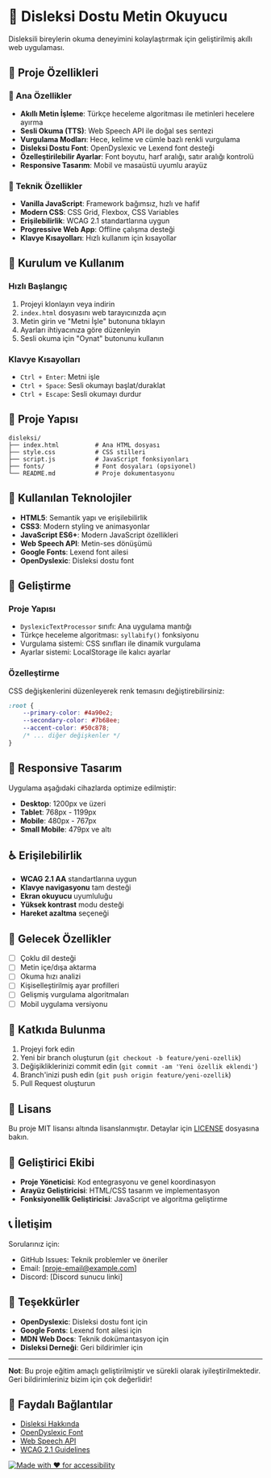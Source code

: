 # 🧠 Disleksi Dostu Metin Okuyucu

Disleksili bireylerin okuma deneyimini kolaylaştırmak için geliştirilmiş akıllı web uygulaması.

## 🎯 Proje Özellikleri

### 📝 Ana Özellikler
- **Akıllı Metin İşleme**: Türkçe heceleme algoritması ile metinleri hecelere ayırma
- **Sesli Okuma (TTS)**: Web Speech API ile doğal ses sentezi
- **Vurgulama Modları**: Hece, kelime ve cümle bazlı renkli vurgulama
- **Disleksi Dostu Font**: OpenDyslexic ve Lexend font desteği
- **Özelleştirilebilir Ayarlar**: Font boyutu, harf aralığı, satır aralığı kontrolü
- **Responsive Tasarım**: Mobil ve masaüstü uyumlu arayüz

### 🔧 Teknik Özellikler
- **Vanilla JavaScript**: Framework bağımsız, hızlı ve hafif
- **Modern CSS**: CSS Grid, Flexbox, CSS Variables
- **Erişilebilirlik**: WCAG 2.1 standartlarına uygun
- **Progressive Web App**: Offline çalışma desteği
- **Klavye Kısayolları**: Hızlı kullanım için kısayollar

## 🚀 Kurulum ve Kullanım

### Hızlı Başlangıç
1. Projeyi klonlayın veya indirin
2. `index.html` dosyasını web tarayıcınızda açın
3. Metin girin ve "Metni İşle" butonuna tıklayın
4. Ayarları ihtiyacınıza göre düzenleyin
5. Sesli okuma için "Oynat" butonunu kullanın

### Klavye Kısayolları
- `Ctrl + Enter`: Metni işle
- `Ctrl + Space`: Sesli okumayı başlat/duraklat
- `Ctrl + Escape`: Sesli okumayı durdur

## 📁 Proje Yapısı

```
disleksi/
├── index.html          # Ana HTML dosyası
├── style.css           # CSS stilleri
├── script.js           # JavaScript fonksiyonları
├── fonts/              # Font dosyaları (opsiyonel)
└── README.md           # Proje dokumentasyonu
```

## 🎨 Kullanılan Teknolojiler

- **HTML5**: Semantik yapı ve erişilebilirlik
- **CSS3**: Modern styling ve animasyonlar
- **JavaScript ES6+**: Modern JavaScript özellikleri
- **Web Speech API**: Metin-ses dönüşümü
- **Google Fonts**: Lexend font ailesi
- **OpenDyslexic**: Disleksi dostu font

## 🔧 Geliştirme

### Proje Yapısı
- `DyslexicTextProcessor` sınıfı: Ana uygulama mantığı
- Türkçe heceleme algoritması: `syllabify()` fonksiyonu
- Vurgulama sistemi: CSS sınıfları ile dinamik vurgulama
- Ayarlar sistemi: LocalStorage ile kalıcı ayarlar

### Özelleştirme
CSS değişkenlerini düzenleyerek renk temasını değiştirebilirsiniz:

```css
:root {
    --primary-color: #4a90e2;
    --secondary-color: #7b68ee;
    --accent-color: #50c878;
    /* ... diğer değişkenler */
}
```

## 📱 Responsive Tasarım

Uygulama aşağıdaki cihazlarda optimize edilmiştir:
- **Desktop**: 1200px ve üzeri
- **Tablet**: 768px - 1199px
- **Mobile**: 480px - 767px
- **Small Mobile**: 479px ve altı

## ♿ Erişilebilirlik

- **WCAG 2.1 AA** standartlarına uygun
- **Klavye navigasyonu** tam desteği
- **Ekran okuyucu** uyumluluğu
- **Yüksek kontrast** modu desteği
- **Hareket azaltma** seçeneği

## 🌟 Gelecek Özellikler

- [ ] Çoklu dil desteği
- [ ] Metin içe/dışa aktarma
- [ ] Okuma hızı analizi
- [ ] Kişiselleştirilmiş ayar profilleri
- [ ] Gelişmiş vurgulama algoritmaları
- [ ] Mobil uygulama versiyonu

## 🤝 Katkıda Bulunma

1. Projeyi fork edin
2. Yeni bir branch oluşturun (`git checkout -b feature/yeni-ozellik`)
3. Değişikliklerinizi commit edin (`git commit -am 'Yeni özellik eklendi'`)
4. Branch'inizi push edin (`git push origin feature/yeni-ozellik`)
5. Pull Request oluşturun

## 📄 Lisans

Bu proje MIT lisansı altında lisanslanmıştır. Detaylar için [LICENSE](LICENSE) dosyasına bakın.

## 👥 Geliştirici Ekibi

- **Proje Yöneticisi**: Kod entegrasyonu ve genel koordinasyon
- **Arayüz Geliştiricisi**: HTML/CSS tasarım ve implementasyon
- **Fonksiyonellik Geliştiricisi**: JavaScript ve algoritma geliştirme

## 📞 İletişim

Sorularınız için:
- GitHub Issues: Teknik problemler ve öneriler
- Email: [proje-email@example.com]
- Discord: [Discord sunucu linki]

## 🙏 Teşekkürler

- **OpenDyslexic**: Disleksi dostu font için
- **Google Fonts**: Lexend font ailesi için
- **MDN Web Docs**: Teknik dokümantasyon için
- **Disleksi Derneği**: Geri bildirimler için

---

**Not**: Bu proje eğitim amaçlı geliştirilmiştir ve sürekli olarak iyileştirilmektedir. Geri bildirimleriniz bizim için çok değerlidir!

## 🔗 Faydalı Bağlantılar

- [Disleksi Hakkında](https://www.disleksi.org/)
- [OpenDyslexic Font](https://opendyslexic.org/)
- [Web Speech API](https://developer.mozilla.org/en-US/docs/Web/API/Web_Speech_API)
- [WCAG 2.1 Guidelines](https://www.w3.org/WAI/WCAG21/quickref/)

[![Made with ❤️ for accessibility](https://img.shields.io/badge/Made%20with-%E2%9D%A4%EF%B8%8F-red.svg)](https://github.com/yourusername/disleksi) 